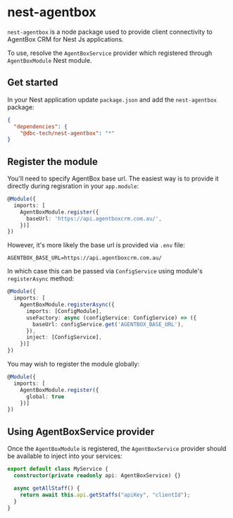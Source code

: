 # nest-agentbox

`nest-agentbox` is a node package used to provide client connectivity to AgentBox CRM for Nest Js applications.

To use, resolve the `AgentBoxService` provider which registered through `AgentBoxModule` Nest module.

## Get started

In your Nest application update `package.json` and add the `nest-agentbox` package:

```json
{
  "dependencies": {
    "@dbc-tech/nest-agentbox": "*"
}
```

## Register the module

You'll need to specify AgentBox base url. The easiest way is to provide it directly during regisration in your `app.module`:

```typescript
@Module({
  imports: [
    AgentBoxModule.register({
      baseUrl: 'https://api.agentboxcrm.com.au/',
    })]
})
```

However, it's more likely the base url is provided via `.env` file:

```
AGENTBOX_BASE_URL=https://api.agentboxcrm.com.au/
```

In which case this can be passed via `ConfigService` using module's `registerAsync` method:

```typescript
@Module({
  imports: [
    AgentBoxModule.registerAsync({
      imports: [ConfigModule],
      useFactory: async (configService: ConfigService) => ({
        baseUrl: configService.get('AGENTBOX_BASE_URL'),
      }),
      inject: [ConfigService],
    })]
})
```

You may wish to register the module globally:

```typescript
@Module({
  imports: [
    AgentBoxModule.register({
      global: true
    })]
})
```

## Using AgentBoxService provider

Once the `AgentBoxModule` is registered, the `AgentBoxService` provider should be available to inject into your services:

```typescript
export default class MyService {
  constructor(private readonly api: AgentBoxService) {}

  async getAllStaff() {
    return await this.api.getStaffs("apiKey", "clientId");
  }
}
```